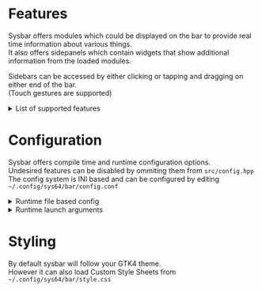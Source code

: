 # Features
Sysbar offers modules which could be displayed on the bar to provide real time information about various things.<br>
It also offers sidepanels which contain widgets that show additional information from the loaded modules.<br>

Sidebars can be accessed by either clicking or tapping and dragging on either end of the bar.<br>
(Touch gestures are supported)<br>

<details closed>
  <summary>List of supported features</summary>

* clock
  * Module: Show time and date
  * Widget: Clendar (Planned: Show events and holidays)

* weather
  * Module: Show weather
  * Widget: (Planned: Show more detailed weather info)

* tray
  * Module: Show running tray items

* hyprland
  * Module: Show window title (Planned: Workspace indicator)

* volume
  * Module: Show audio output volume level
  * Widget: Same as the module (Planned: Set volume level)

* network
  * Module: Show network type and status (Ethernet, Wireless, Cellular)
  * Control: (Planned: Show nearby wireless networks)

* battery
  * Module: Show battery level and status (Charging, Discharging)
  * Control: (Planned: Show additional power stuff, Set power plan)

* notification
  * Widget: Show notifications

* taskbar
  * Module: Show running toplevels

* backlight
  * Module: Show backlight level
  * Widget: Show and set backlight brightness levels

* menu
  * Module: Shows a simple button to open or close an app launcher

* mpris
  * Module: Show currently playing song
  * Widget: Same as the above but with controls and album art

* bluetooth
  * Module: Show bluetooth status (Connected, Disconnected)
  * Control: (Planned: Show nearby bluetooth devices)

* cellular
  * Module: Show cellular signal strength
  * Control: (Planned: Ability to connect/disconnect to/from cellular networks)
</details>

# Configuration
Sysbar offers compile time and runtime configuration options.<br>
Undesired features can be disabled by ommiting them from `src/config.hpp`<br>
The config system is INI based and can be configured by editing `~/.config/sys64/bar/config.conf`<br>

<details closed>
  <summary>Runtime file based config</summary>

| section              | default                     | description                                        |
|----------------------|-----------------------------|----------------------------------------------------|
| [main]               |                             | Primary configuration                              |
| position             | 0                           | 0 = top 1 = right 2 = bottom 3 = left              |
| size                 | 40                          | Height or width depending on position              |
| layer                | 2                           | Background = 0, Bottom = 1, Top = 2, Overlay = 3   |
| autohide             | true                        | Hides the bar automatically when going fullscreen  |
| exclusive            | true                        | Exclude part of the screen for the bar             |
| verbose              | false                       | Verbose output (For debugging)                     |
| main-monitor         | HDMI-A-1                    | Monitor output name (DP-1, HDMI-A-1, ect..)        |
|&nbsp;                |                             |                                                    |
| [modules]            |                             |                                                    |
| start                | clock,weather,tray          | Modules shown at the start of the bar (Left/Top)   |
| center               | hyprland                    | Modules shown in the middle of the bar             |
| end                  | volume,network,notification | Modules shown at the end of the bar (Right/Bottom) |
| icon-size            | 16                          | Icon size of modules                               |
|&nbsp;                |                             |                                                    |
| [sidepanels]         |                             |                                                    |
| start-size           | 350                         | Width or Height of the Left/Top sidepanel          |
| start-label          |                             | Default/Main page header text (Empty to hide)      |
| end-size             | 350                         | Width or Height of the Right/Bottom sidepanel      |
| end-label            | Quick settings              | Default/Main page header text (Empty to hide)      |
|&nbsp;                |                             |                                                    |
| [clock]              |                             | Clock module configuration                         |
| interval             | 1000                        | How long (in ms) to refresh the time               |
| label-format         | %H:%M                       | [Label format](https://www.man7.org/linux/man-pages/man1/date.1.html) |
| tooltip-format       | %Y/%m/%d                    | Same as the above but for the tooltip              |
| widget-layout        | 0044                        | [XYWH (Single digit values to position the widget)](https://gnome.pages.gitlab.gnome.org/gtkmm/classGtk_1_1Grid.html#a2f3d5ceb9a1c2f491b541aa56ebdc1e8)  |
|&nbsp;                |                             |                                                    |
| [weather]            |                             | Weather module configuration                       |
| url                  | https://wttr.in/?format=j1  | [wttr.in](https://github.com/chubin/wttr.in) Cool project, Consider supporting the dev out |
| unit                 | f                           | Temperature unit **C**elsius or **F**ahrenheit     |
|&nbsp;                |                             |                                                    |
| [hyprland]           |                             | Hyprland module configuration                      |
| character-limit      | 128                         | Label character limit so the text won't get funky  |
|&nbsp;                |                             |                                                    |
| [volume]             |                             | Volume module configuration                        |
| show-label           | false                       | Show the volume level as text                      |
| widget-layout        | 0441                        | [XYWH (Single digit values to position the widget)](https://gnome.pages.gitlab.gnome.org/gtkmm/classGtk_1_1Grid.html#a2f3d5ceb9a1c2f491b541aa56ebdc1e8)  |
|&nbsp;                |                             |                                                    |
| [network]            |                             | Network module configuration                       |
| show-label           | false                       | Show signal strength as text                       |
|&nbsp;                |                             |                                                    |
| [battery]            |                             | Battery module configuration                       |
| show-label           | false                       | Show charge level as text                          |
|&nbsp;                |                             |                                                    |
| [bluetooth]          |                             | Bluetooth module configuration                     |
| show-icon            | false                       | Show the icon                                      |
|&nbsp;                |                             |                                                    |
| [notification]       |                             | Notification widget configuration                  |
| command              | ffplay /usr/share/..        | Command to run whenever you recieve a notification |
|&nbsp;                |                             |                                                    |
| [backlight]          |                             | Backlight module configuration                     |
| path                 |                             | Path to backlight (/sys/class/backlight/panel)     |
| show-icon            | true                        | Show brightness level as an icon                   |
| show-label           | true                        | Show brightness level as text                      |
| widget-layout        | 0341                        | [XYWH (Single digit values to position the widget)](https://gnome.pages.gitlab.gnome.org/gtkmm/classGtk_1_1Grid.html#a2f3d5ceb9a1c2f491b541aa56ebdc1e8)  |
|&nbsp;                |                             |                                                    |
| [menu]               |                             | Menu module configuration                          |
| show-icon            | true                        | Show the icon                                      |
| show-label           | false                       | Show the label                                     |
| icon-name            | start-here                  | Icon name from your GTK icon theme                 |
| label-text           | Applications                | Text to show on the menu button                    |
|&nbsp;                |                             |                                                    |
| [taskbar]            |                             | Taskbar module configuration                       |
| text-length          | 14                          | Window title length                                |
| icon-size            | 32                          | Size of the icons                                  |
|&nbsp;                |                             |                                                    |
| [mpris]              |                             | Mpris module configuration                         |
| show-icon            | true                        | Show player status as an icon                      |
| show-label           | true                        | Show album name as text                            |
| album-rounding       | 10                          | Album art rounding                                 |
| album-size           | 96                          | Size of album art cover                            |
| widget-layout        | 0142                        | [XYWH (Single digit values to position the widget)](https://gnome.pages.gitlab.gnome.org/gtkmm/classGtk_1_1Grid.html#a2f3d5ceb9a1c2f491b541aa56ebdc1e8)  |
|&nbsp;                |                             |                                                    |
| [cellular]           |                             | Cellular module configuration                      |
| show-icon            | true                        | Show signal strength as an icon                    |
| show-label           | false                       | Show signal strength as text                       |
</details>

<details closed>
  <summary>Runtime launch arguments</summary>

```
  -p	Set position
  -s	Set start modules (modules on the left side)
  -c	Set center modules (modules in the middle)
  -e	Set end modules (modules on the right side)
  -S	Set bar size (Height or Width depending on position)
  -V	Be more verbose
  -v	Prints version info
```
</details>

# Styling
By default sysbar will follow your GTK4 theme.<br>
However it can also load Custom Style Sheets from `~/.config/sys64/bar/style.css`

